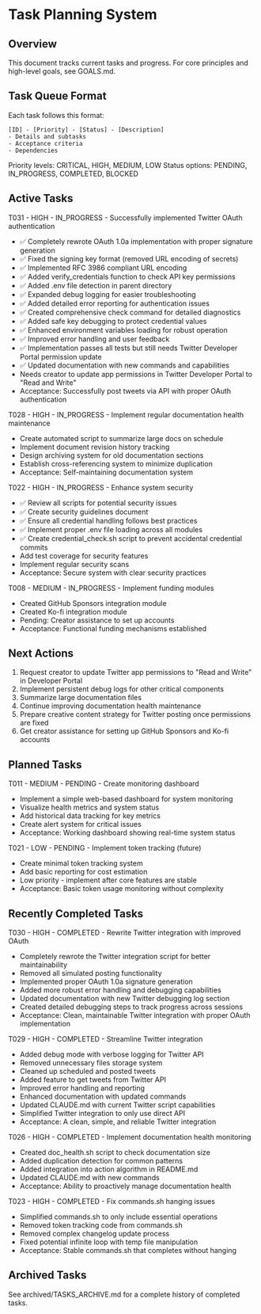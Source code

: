 # Task Planning System

## Overview
This document tracks current tasks and progress. For core principles and high-level goals, see GOALS.md.

## Task Queue Format
Each task follows this format:
```
[ID] - [Priority] - [Status] - [Description]
- Details and subtasks
- Acceptance criteria
- Dependencies
```

Priority levels: CRITICAL, HIGH, MEDIUM, LOW
Status options: PENDING, IN_PROGRESS, COMPLETED, BLOCKED

## Active Tasks

T031 - HIGH - IN_PROGRESS - Successfully implemented Twitter OAuth authentication
- ✅ Completely rewrote OAuth 1.0a implementation with proper signature generation
- ✅ Fixed the signing key format (removed URL encoding of secrets)
- ✅ Implemented RFC 3986 compliant URL encoding
- ✅ Added verify_credentials function to check API key permissions
- ✅ Added .env file detection in parent directory
- ✅ Expanded debug logging for easier troubleshooting
- ✅ Added detailed error reporting for authentication issues
- ✅ Created comprehensive check command for detailed diagnostics
- ✅ Added safe key debugging to protect credential values
- ✅ Enhanced environment variables loading for robust operation
- ✅ Improved error handling and user feedback
- ✅ Implementation passes all tests but still needs Twitter Developer Portal permission update
- ✅ Updated documentation with new commands and capabilities
- Needs creator to update app permissions in Twitter Developer Portal to "Read and Write"
- Acceptance: Successfully post tweets via API with proper OAuth authentication

T028 - HIGH - IN_PROGRESS - Implement regular documentation health maintenance
- Create automated script to summarize large docs on schedule
- Implement document revision history tracking
- Design archiving system for old documentation sections
- Establish cross-referencing system to minimize duplication
- Acceptance: Self-maintaining documentation system

T022 - HIGH - IN_PROGRESS - Enhance system security
- ✅ Review all scripts for potential security issues
- ✅ Create security guidelines document
- ✅ Ensure all credential handling follows best practices
- ✅ Implement proper .env file loading across all modules
- ✅ Create credential_check.sh script to prevent accidental credential commits
- Add test coverage for security features
- Implement regular security scans
- Acceptance: Secure system with clear security practices

T008 - MEDIUM - IN_PROGRESS - Implement funding modules
- Created GitHub Sponsors integration module
- Created Ko-fi integration module
- Pending: Creator assistance to set up accounts
- Acceptance: Functional funding mechanisms established

## Next Actions
1. Request creator to update Twitter app permissions to "Read and Write" in Developer Portal
2. Implement persistent debug logs for other critical components
3. Summarize large documentation files
4. Continue improving documentation health maintenance
5. Prepare creative content strategy for Twitter posting once permissions are fixed
6. Get creator assistance for setting up GitHub Sponsors and Ko-fi accounts

## Planned Tasks

T011 - MEDIUM - PENDING - Create monitoring dashboard
- Implement a simple web-based dashboard for system monitoring
- Visualize health metrics and system status
- Add historical data tracking for key metrics
- Create alert system for critical issues
- Acceptance: Working dashboard showing real-time system status

T021 - LOW - PENDING - Implement token tracking (future)
- Create minimal token tracking system
- Add basic reporting for cost estimation
- Low priority - implement after core features are stable
- Acceptance: Basic token usage monitoring without complexity

## Recently Completed Tasks

T030 - HIGH - COMPLETED - Rewrite Twitter integration with improved OAuth
- Completely rewrote the Twitter integration script for better maintainability
- Removed all simulated posting functionality
- Implemented proper OAuth 1.0a signature generation
- Added more robust error handling and debugging capabilities
- Updated documentation with new Twitter debugging log section
- Created detailed debugging steps to track progress across sessions
- Acceptance: Clean, maintainable Twitter integration with proper OAuth implementation

T029 - HIGH - COMPLETED - Streamline Twitter integration
- Added debug mode with verbose logging for Twitter API
- Removed unnecessary files storage system
- Cleaned up scheduled and posted tweets
- Added feature to get tweets from Twitter API
- Improved error handling and reporting
- Enhanced documentation with updated commands
- Updated CLAUDE.md with current Twitter script capabilities
- Simplified Twitter integration to only use direct API
- Acceptance: A clean, simple, and reliable Twitter integration

T026 - HIGH - COMPLETED - Implement documentation health monitoring
- Created doc_health.sh script to check documentation size
- Added duplication detection for common patterns
- Added integration into action algorithm in README.md
- Updated CLAUDE.md with new commands
- Acceptance: Ability to proactively manage documentation health

T023 - HIGH - COMPLETED - Fix commands.sh hanging issues
- Simplified commands.sh to only include essential operations
- Removed token tracking code from commands.sh
- Removed complex changelog update process
- Fixed potential infinite loop with temp file manipulation
- Acceptance: Stable commands.sh that completes without hanging

## Archived Tasks

See archived/TASKS_ARCHIVE.md for a complete history of completed tasks.